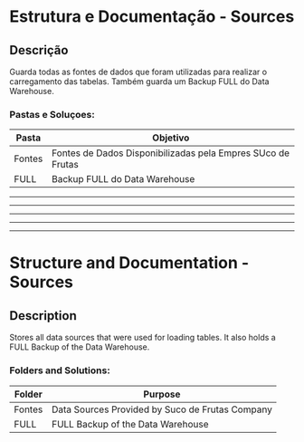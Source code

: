 # Estrutura e Documentação - Sources

## Descrição

Guarda todas as fontes de dados que foram utilizadas para realizar o carregamento das tabelas.  Também guarda um Backup FULL do Data Warehouse.


### Pastas e Soluçoes:

| Pasta   |Objetivo   |
|---|---|
| Fontes | Fontes de Dados Disponibilizadas pela Empres SUco de Frutas  |
| FULL | Backup FULL do Data Warehouse |


---
---
---
---
---

# Structure and Documentation - Sources

## Description

Stores all data sources that were used for loading tables. It also holds a FULL Backup of the Data Warehouse.

### Folders and Solutions:

| Folder   | Purpose   |
|---|---|
| Fontes | Data Sources Provided by Suco de Frutas Company |
| FULL | FULL Backup of the Data Warehouse |
